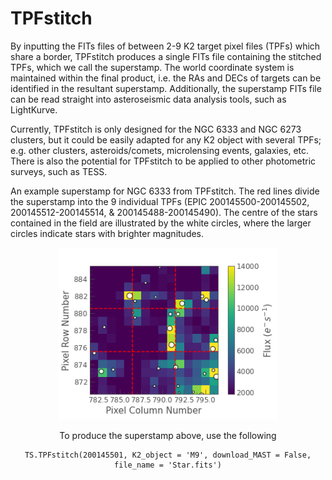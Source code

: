 # TPFstitch

By inputting the FITs files of between 2-9 K2 target pixel files (TPFs) which share a border, TPFstitch produces a single FITs file containing the stitched TPFs, which we call the superstamp. The world coordinate system is maintained within the final product, i.e. the RAs and DECs of targets can be identified in the resultant superstamp. Additionally, the superstamp FITs file can be read straight into asteroseismic data analysis tools, such as LightKurve. 

Currently, TPFstitch is only designed for the NGC 6333 and NGC 6273 clusters, but it could be easily adapted for any K2 object with several TPFs; e.g. other clusters, asteroids/comets, microlensing events, galaxies, etc. There is also the potential for TPFstitch to be applied to other photometric surveys, such as TESS.

An example superstamp for NGC 6333 from TPFstitch. The red lines divide the superstamp into the 9 individual TPFs (EPIC 200145500-200145502, 200145512-200145514, \& 200145488-200145490). The centre of the stars contained in the field are illustrated by the white circles, where the larger circles indicate stars with brighter magnitudes.
<div align="center">
<img src="tpfstitch_eg.png" width="70%">

To produce the superstamp above, use the following

```
TS.TPFstitch(200145501, K2_object = 'M9', download_MAST = False, file_name = 'Star.fits')
```
